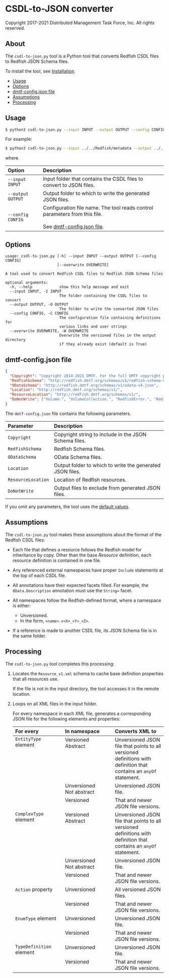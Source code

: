 # CSDL-to-JSON converter

Copyright 2017-2021 Distributed Management Task Force, Inc. All rights reserved.

## About

The `csdl-to-json.py` tool is a Python tool that converts Redfish CSDL files to Redfish JSON Schema files.

To install the tool, see [Installation](https://github.com/DMTF/Redfish-Tools#installation "https://github.com/DMTF/Redfish-Tools#installation").

* [Usage](#usage)
* [Options](#options)
* [dmtf-config.json file](#dmtf-configjson-file)
* [Assumptions](#assumptions)
* [Processing](#processing)

## Usage

```bash
$ python3 csdl-to-json.py --input INPUT --output OUTPUT --config CONFIG
```

For example:

```bash
$ python3 csdl-to-json.py --input ../../Redfish/metadata --output ../../Redfish/json-schema/ --config dmtf-config.json
```

where

| Option             | Description                                                   | 
| :----------------- | :------------------------------------------------------------ |
| `--input INPUT`    | Input folder that contains the CSDL files to convert to JSON files. |
| `--output OUTPUT`  | Output folder to which to write the generated JSON files.            |
| `--config CONFIG`  | Configuration file name. The tool reads control parameters from this file.<br/><br/>See [dmtf-config.json file](#dmtf-configjson-file). |

## Options

```text
usage: csdl-to-json.py [-h] --input INPUT --output OUTPUT [--config CONFIG]
                       [--overwrite OVERWRITE]

A tool used to convert Redfish CSDL files to Redfish JSON Schema files

optional arguments:
  -h, --help            show this help message and exit
  --input INPUT, -I INPUT
                        The folder containing the CSDL files to convert
  --output OUTPUT, -O OUTPUT
                        The folder to write the converted JSON files
  --config CONFIG, -C CONFIG
                        The configuration file containing definitions for
                        various links and user strings
  --overwrite OVERWRITE, -W OVERWRITE
                        Overwrite the versioned files in the output directory
                        if they already exist (default is True)
```

## dmtf-config.json file

<a id="default-values"></a>
```json
{
  "Copyright": "Copyright 2014-2021 DMTF. For the full DMTF copyright policy, see http://www.dmtf.org/about/policies/copyright",
  "RedfishSchema": "http://redfish.dmtf.org/schemas/v1/redfish-schema-v1.json",
  "ODataSchema": "http://redfish.dmtf.org/schemas/v1/odata-v4.json",
  "Location": "http://redfish.dmtf.org/schemas/v1/",
  "ResourceLocation": "http://redfish.dmtf.org/schemas/v1/",
  "DoNotWrite": ["Volume.", "VolumeCollection.", "RedfishError.", "RedfishExtensions.", "Validation."]
}
```

The `dmtf-config.json` file contains the following parameters.

| Parameter          | Description                                               | 
| :----------------- | :-------------------------------------------------------- |
| `Copyright`        | Copyright string to include in the JSON Schema files.     |
| `RedfishSchema`    | Redfish Schema files.                                     |
| `ODataSchema`      | OData Schema files.                                       |
| `Location`         | Output folder to which to write the generated JSON files. |
| `ResourceLocation` | Location of Redfish resources.                            |
| `DoNotWrite`       | Output files to exclude from generated JSON files.        |

If you omit any parameters, the tool uses the [default values](#default-values).

## Assumptions

The `csdl-to-json.py` tool makes these assumptions about the format of the Redfish CSDL files:

* Each file that defines a resource follows the Redfish model for inheritance by copy. Other than the base *Resource* definition, each resource definition is contained in one file.
* Any referenced external namespaces have proper `Include` statements at the top of each CSDL file.
* All annotations have their expected facets filled. For example, the `OData.Description` annotation must use the `String=` facet.
* All namespaces follow the Redfish-defined format, where a namespace is either:

    * Unversioned.
    * In the form, `<name>.v<X>_<Y>_<Z>`.
* If a reference is made to another CSDL file, its JSON Schema file is in the same folder.

## Processing

The `csdl-to-json.py` tool completes this processing:

1. Locates the `Resource_v1.xml` schema to cache base definition properties that all resources use.

    If the file is not in the input directory, the tool accesses it in the remote location.
1. Loops on all XML files in the input folder.

    For every namespace in each XML file, generates a corresponding JSON file for the following elements and properties:

    <table>
      <col width="33%">
      <col width="33%">
      <col width="34%">
      <thead>
        <tr>
          <th align="left" valign="top">For every</th>
          <th align="left" valign="top">In namespace</th>
          <th align="left" valign="top">Converts XML to</th>
        </tr>
      </thead>
      <tbody>
        <tr>
          <td align="left" valign="top" rowspan="3"><code>EntityType</code> element</td>
          <td align="left" valign="top">Versioned<br />Abstract</td>
          <td align="left" valign="top">Unversioned JSON file that points to all versioned definitions with definition that contains an <code>anyOf</code> statement.</td>
        </tr>
        <tr>
          <td align="left" valign="top">Unversioned<br />Not abstract</td>
          <td align="left" valign="top">Unversioned JSON file.</td>
        </tr>
        <tr>
          <td align="left" valign="top">Versioned</td>
          <td align="left" valign="top">That and newer JSON file versions.</td>
        </tr>
        <tr>
          <td align="left" valign="top" rowspan="3"><code>ComplexType</code> element</td>
          <td align="left" valign="top">Versioned<br />Abstract</td>
          <td align="left" valign="top">Unversioned JSON file that points to all versioned definitions with definition that contains an <code>anyOf</code> statement.</td>
        </tr>
        <tr>
          <td align="left" valign="top">Unversioned<br />Not abstract</td>
          <td align="left" valign="top">Unversioned JSON file.</td>
        </tr>
        <tr>
          <td align="left" valign="top">Versioned</td>
          <td align="left" valign="top">That and newer JSON file versions.</td>
        </tr>
        <tr>
          <td align="left" valign="top" rowspan="2"><code>Action</code> property</td>
          <td align="left" valign="top">Unversioned</td>
          <td align="left" valign="top">All versioned JSON files.</td>
        </tr>
        <tr>
          <td align="left" valign="top">Versioned</td>
          <td align="left" valign="top">That and newer JSON file versions.</td>
        </tr>
        <tr>
          <td align="left" valign="top" rowspan="2"><code>EnumType</code> element</td>
          <td align="left" valign="top">Unversioned</td>
          <td align="left" valign="top">Unversioned JSON file.</td>
        </tr>
        <tr>
          <td align="left" valign="top">Versioned</td>
          <td align="left" valign="top">That and newer JSON file versions.</td>
        </tr>
        <tr>
          <td align="left" valign="top" rowspan="2"><code>TypeDefinition</code> element</td>
          <td align="left" valign="top">Unversioned</td>
          <td align="left" valign="top">Unversioned JSON file.</td>
        </tr>
        <tr>
          <td align="left" valign="top">Versioned</td>
          <td align="left" valign="top">That and newer JSON file versions.</td>
        </tr>
      </tbody>
    </table>
